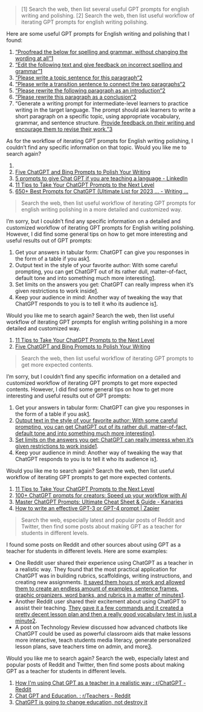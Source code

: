 # 



> [1] Search the web, then list several useful GPT prompts for english writing and polishing.
> [2] Search the web, then list useful workflow of iterating GPT prompts for english writing polishing.

Here are some useful GPT prompts for English writing and polishing that I found:

1.  [“Proofread the below for spelling and grammar, without changing the wording at all”](https://bing.com/search?q=useful+GPT+prompts+for+english+writing+and+polishing)[1](https://bing.com/search?q=useful+GPT+prompts+for+english+writing+and+polishing)
2.  [“Edit the following text and give feedback on incorrect spelling and grammar”](https://bing.com/search?q=useful+GPT+prompts+for+english+writing+and+polishing)[1](https://bing.com/search?q=useful+GPT+prompts+for+english+writing+and+polishing)
3.  [“Please write a topic sentence for this paragraph“](https://keepwriting.beehiiv.com/p/five-chatgpt-bing-prompts-polish-writing)[2](https://keepwriting.beehiiv.com/p/five-chatgpt-bing-prompts-polish-writing)
4.  [“Please write a transition sentence to connect the two paragraphs“](https://keepwriting.beehiiv.com/p/five-chatgpt-bing-prompts-polish-writing)[2](https://keepwriting.beehiiv.com/p/five-chatgpt-bing-prompts-polish-writing)
5.  [“Please rewrite the following paragraph as an introduction“](https://keepwriting.beehiiv.com/p/five-chatgpt-bing-prompts-polish-writing)[2](https://keepwriting.beehiiv.com/p/five-chatgpt-bing-prompts-polish-writing)
6.  [“Please rewrite this paragraph as a conclusion“](https://keepwriting.beehiiv.com/p/five-chatgpt-bing-prompts-polish-writing)[2](https://keepwriting.beehiiv.com/p/five-chatgpt-bing-prompts-polish-writing)
7.  “Generate a writing prompt for intermediate-level learners to practice writing in the target language. The prompt should ask learners to write a short paragraph on a specific topic, using appropriate vocabulary, grammar, and sentence structure. [Provide feedback on their writing and encourage them to revise their work.”](https://www.linkedin.com/pulse/5-prompts-give-chat-gpt-you-teaching-language-vittorio-nigrelli-%E8%83%9C%E8%82%96)[3](https://www.linkedin.com/pulse/5-prompts-give-chat-gpt-you-teaching-language-vittorio-nigrelli-%E8%83%9C%E8%82%96)

As for the workflow of iterating GPT prompts for English writing polishing, I couldn’t find any specific information on that topic. Would you like me to search again?

1. [](https://bing.com/search?q=useful+GPT+prompts+for+english+writing+and+polishing)
2. [Five ChatGPT and Bing Prompts to Polish Your Writing](https://keepwriting.beehiiv.com/p/five-chatgpt-bing-prompts-polish-writing)
3. [5 prompts to give Chat GPT if you are teaching a language - LinkedIn](https://www.linkedin.com/pulse/5-prompts-give-chat-gpt-you-teaching-language-vittorio-nigrelli-%E8%83%9C%E8%82%96)
4. [11 Tips to Take Your ChatGPT Prompts to the Next Level](https://www.wired.com/story/11-tips-better-chatgpt-prompts/)
5. [650+ Best Prompts for ChatGPT (Ultimate List for 2023 ... - Writing ...](https://www.writingbeginner.com/best-prompts-for-chatgpt/)

> Search the web, then list useful workflow of iterating GPT prompts for english writing polishing in a more detailed and customized way.

I’m sorry, but I couldn’t find any specific information on a detailed and customized workflow of iterating GPT prompts for English writing polishing. However, I did find some general tips on how to get more interesting and useful results out of GPT prompts:

1.  Get your answers in tabular form: ChatGPT can give you responses in the form of a table if you ask[1](https://www.wired.com/story/11-tips-better-chatgpt-prompts/).
2.  Output text in the style of your favorite author: With some careful prompting, you can get ChatGPT out of its rather dull, matter-of-fact, default tone and into something much more interesting[1](https://www.wired.com/story/11-tips-better-chatgpt-prompts/).
3.  Set limits on the answers you get: ChatGPT can really impress when it’s given restrictions to work inside[1](https://www.wired.com/story/11-tips-better-chatgpt-prompts/).
4.  Keep your audience in mind: Another way of tweaking the way that ChatGPT responds to you is to tell it who its audience is[1](https://www.wired.com/story/11-tips-better-chatgpt-prompts/).

Would you like me to search again? Search the web, then list useful workflow of iterating GPT prompts for english writing polishing in a more detailed and customized way.

1. [11 Tips to Take Your ChatGPT Prompts to the Next Level](https://www.wired.com/story/11-tips-better-chatgpt-prompts/)
2. [Five ChatGPT and Bing Prompts to Polish Your Writing](https://keepwriting.beehiiv.com/p/five-chatgpt-bing-prompts-polish-writing)

> Search the web, then list useful workflow of iterating GPT prompts to get more expected contents.

I’m sorry, but I couldn’t find any specific information on a detailed and customized workflow of iterating GPT prompts to get more expected contents. However, I did find some general tips on how to get more interesting and useful results out of GPT prompts:

1.  Get your answers in tabular form: ChatGPT can give you responses in the form of a table if you ask[1](https://www.wired.com/story/11-tips-better-chatgpt-prompts/).
2.  [Output text in the style of your favorite author: With some careful prompting, you can get ChatGPT out of its rather dull, matter-of-fact, default tone and into something much more interesting](https://www.wired.com/story/11-tips-better-chatgpt-prompts/)[1](https://www.wired.com/story/11-tips-better-chatgpt-prompts/).
3.  [Set limits on the answers you get: ChatGPT can really impress when it’s given restrictions to work inside](https://www.wired.com/story/11-tips-better-chatgpt-prompts/)[1](https://www.wired.com/story/11-tips-better-chatgpt-prompts/).
4.  Keep your audience in mind: Another way of tweaking the way that ChatGPT responds to you is to tell it who its audience is[1](https://www.wired.com/story/11-tips-better-chatgpt-prompts/).

Would you like me to search again? Search the web, then list useful workflow of iterating GPT prompts to get more expected contents.

1. [11 Tips to Take Your ChatGPT Prompts to the Next Level](https://www.wired.com/story/11-tips-better-chatgpt-prompts/)
2. [100+ ChatGPT prompts for creators: Speed up your workflow with AI](https://www.descript.com/blog/article/100-chatgpt-prompts-for-creators-speed-up-your-workflow-with-ai)
3. [Master ChatGPT Prompts: Ultimate Cheat Sheet & Guide - Kanaries](https://docs.kanaries.net/articles/chatgpt-prompt-cheat-sheet.en)
4. [How to write an effective GPT-3 or GPT-4 prompt | Zapier](https://zapier.com/blog/gpt-prompt/)

> Search the web, especially latest and popular posts of Reddit and Twitter, then find some posts about making GPT as a teacher for students in different levels.

I found some posts on Reddit and other sources about using GPT as a teacher for students in different levels. Here are some examples:

-   One Reddit user shared their experience using ChatGPT as a teacher in a realistic way. They found that the most practical application for ChatGPT was in building rubrics, scaffoldings, writing instructions, and creating new assignments. [It saved them hours of work and allowed them to create an endless amount of examples, sentence frames, graphic organizers, word banks, and rubrics in a matter of minutes](https://www.reddit.com/r/ChatGPT/comments/12usxol/how_im_using_chat_gpt_as_a_teacher_in_a_realistic/)[1](https://www.reddit.com/r/ChatGPT/comments/12usxol/how_im_using_chat_gpt_as_a_teacher_in_a_realistic/).
-   Another Reddit user shared their excitement about using ChatGPT to assist their teaching. [They gave it a few commands and it created a pretty decent lesson plan and then a really good vocabulary test in just a minute](https://www.reddit.com/r/Teachers/comments/115i24d/chat_gpt_and_education/)[2](https://www.reddit.com/r/Teachers/comments/115i24d/chat_gpt_and_education/).
-   A post on Technology Review discussed how advanced chatbots like ChatGPT could be used as powerful classroom aids that make lessons more interactive, teach students media literacy, generate personalized lesson plans, save teachers time on admin, and more[3](https://www.technologyreview.com/2023/04/06/1071059/chatgpt-change-not-destroy-education-openai/).

Would you like me to search again? Search the web, especially latest and popular posts of Reddit and Twitter, then find some posts about making GPT as a teacher for students in different levels.

1. [How I'm using Chat GPT as a teacher in a realistic way : r/ChatGPT - Reddit](https://www.reddit.com/r/ChatGPT/comments/12usxol/how_im_using_chat_gpt_as_a_teacher_in_a_realistic/)
2. [Chat GPT and Education. : r/Teachers - Reddit](https://www.reddit.com/r/Teachers/comments/115i24d/chat_gpt_and_education/)
3. [ChatGPT is going to change education, not destroy it](https://www.technologyreview.com/2023/04/06/1071059/chatgpt-change-not-destroy-education-openai/)